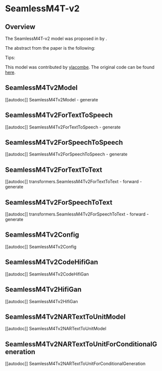 <!--Copyright 2023 The HuggingFace Team. All rights reserved.

Licensed under the Apache License, Version 2.0 (the "License"); you may not use this file except in compliance with
the License. You may obtain a copy of the License at

http://www.apache.org/licenses/LICENSE-2.0

Unless required by applicable law or agreed to in writing, software distributed under the License is distributed on
an "AS IS" BASIS, WITHOUT WARRANTIES OR CONDITIONS OF ANY KIND, either express or implied. See the License for the
specific language governing permissions and limitations under the License.
-->

# SeamlessM4T-v2

## Overview

The SeamlessM4T-v2 model was proposed in [<INSERT PAPER NAME HERE>](<INSERT PAPER LINK HERE>) by <INSERT AUTHORS HERE>.
<INSERT SHORT SUMMARY HERE>

The abstract from the paper is the following:

*<INSERT PAPER ABSTRACT HERE>*

Tips:

<INSERT TIPS ABOUT MODEL HERE>



This model was contributed by [ylacombe](https://huggingface.co/ylacombe). The original code can be found [here](https://github.com/facebookresearch/seamless_communication).

## SeamlessM4Tv2Model

[[autodoc]] SeamlessM4Tv2Model
    - generate


## SeamlessM4Tv2ForTextToSpeech

[[autodoc]] SeamlessM4Tv2ForTextToSpeech
    - generate


## SeamlessM4Tv2ForSpeechToSpeech

[[autodoc]] SeamlessM4Tv2ForSpeechToSpeech
    - generate


## SeamlessM4Tv2ForTextToText

[[autodoc]] transformers.SeamlessM4Tv2ForTextToText
    - forward
    - generate

## SeamlessM4Tv2ForSpeechToText

[[autodoc]] transformers.SeamlessM4Tv2ForSpeechToText
    - forward
    - generate

## SeamlessM4Tv2Config

[[autodoc]] SeamlessM4Tv2Config


## SeamlessM4Tv2CodeHifiGan

[[autodoc]] SeamlessM4Tv2CodeHifiGan

## SeamlessM4Tv2HifiGan

[[autodoc]] SeamlessM4Tv2HifiGan

## SeamlessM4Tv2NARTextToUnitModel

[[autodoc]] SeamlessM4Tv2NARTextToUnitModel

## SeamlessM4Tv2NARTextToUnitForConditionalGeneration

[[autodoc]] SeamlessM4Tv2NARTextToUnitForConditionalGeneration
